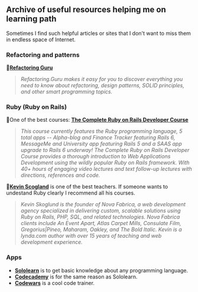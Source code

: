## Archive of useful resources helping me on learning path

Sometimes I find such helpful articles or sites that I don't want to miss them in endless space of Internet.

### Refactoring and patterns

:paw_prints:[**Refactoring Guru**](https://refactoring.guru/)
>*Refactoring.Guru makes it easy for you to discover everything you need to know about refactoring, design patterns, SOLID principles, and other smart programming topics.*


### Ruby (Ruby on Rails)

:paw_prints:One of the best courses: [**The Complete Ruby on Rails Developer Course**](https://www.udemy.com/course/the-complete-ruby-on-rails-developer-course/)
>*This course currently features the Ruby programming language, 5 total apps -- Alpha-blog and Finance Tracker featuring Rails 6, MessageMe and University app featuring Rails 5 and a SAAS app upgrade to Rails 6 underway!
The Complete Ruby on Rails Developer Course provides a thorough introduction to Web Applications Development using the wildly popular Ruby on Rails framework. With 40+ hours of engaging video lectures and text follow-up lectures with directions, references and code.*

:paw_prints:[**Kevin Scogland**](https://www.lynda.com/Kevin-Skoglund/104-1.html) is one of the best teachers. If someone wants to undestand Ruby clearly I recommend all his courses.
>*Kevin Skoglund is the founder of Nova Fabrica, a web development agency specialized in delivering custom, scalable solutions using Ruby on Rails, PHP, SQL, and related technologies. Nova Fabrica clients include An Event Apart, Atlas Carpet Mills, Consulate Film, Gregorius|Pineo, Maharam, Oakley, and The Bold Italic. Kevin is a lynda.com author with over 15 years of teaching and web development experience.*

### Apps

- [**Sololearn**](https://play.google.com/store/apps/details?id=com.sololearn&hl=ru&gl=US) is to get basic knowledge about any programming language.
- [**Codecademy**](https://www.codecademy.com) is for the same reason as Sololearn.
- [**Codewars**](https://www.codewars.com/) is a cool code trainer.


